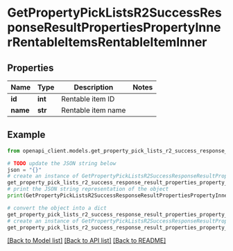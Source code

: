 # GetPropertyPickListsR2SuccessResponseResultPropertiesPropertyInnerRentableItemsRentableItemInner


## Properties

Name | Type | Description | Notes
------------ | ------------- | ------------- | -------------
**id** | **int** | Rentable item ID | 
**name** | **str** | Rentable item name | 

## Example

```python
from openapi_client.models.get_property_pick_lists_r2_success_response_result_properties_property_inner_rentable_items_rentable_item_inner import GetPropertyPickListsR2SuccessResponseResultPropertiesPropertyInnerRentableItemsRentableItemInner

# TODO update the JSON string below
json = "{}"
# create an instance of GetPropertyPickListsR2SuccessResponseResultPropertiesPropertyInnerRentableItemsRentableItemInner from a JSON string
get_property_pick_lists_r2_success_response_result_properties_property_inner_rentable_items_rentable_item_inner_instance = GetPropertyPickListsR2SuccessResponseResultPropertiesPropertyInnerRentableItemsRentableItemInner.from_json(json)
# print the JSON string representation of the object
print(GetPropertyPickListsR2SuccessResponseResultPropertiesPropertyInnerRentableItemsRentableItemInner.to_json())

# convert the object into a dict
get_property_pick_lists_r2_success_response_result_properties_property_inner_rentable_items_rentable_item_inner_dict = get_property_pick_lists_r2_success_response_result_properties_property_inner_rentable_items_rentable_item_inner_instance.to_dict()
# create an instance of GetPropertyPickListsR2SuccessResponseResultPropertiesPropertyInnerRentableItemsRentableItemInner from a dict
get_property_pick_lists_r2_success_response_result_properties_property_inner_rentable_items_rentable_item_inner_from_dict = GetPropertyPickListsR2SuccessResponseResultPropertiesPropertyInnerRentableItemsRentableItemInner.from_dict(get_property_pick_lists_r2_success_response_result_properties_property_inner_rentable_items_rentable_item_inner_dict)
```
[[Back to Model list]](../README.md#documentation-for-models) [[Back to API list]](../README.md#documentation-for-api-endpoints) [[Back to README]](../README.md)


